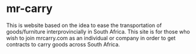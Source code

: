 # mr-carry
This is website based on the idea to ease the transportation of goods/furniture interprovincially in South Africa. This site is for those who wish to join mrcarry.com as an individual or company in order to get contracts to carry goods across South Africa.
